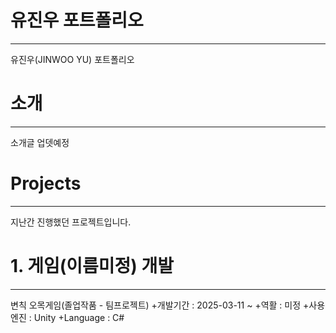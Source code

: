 # 유진우 포트폴리오
---
유진우(JINWOO YU) 포트폴리오
# 소개
---
소개글 업뎃예정

# Projects
---
지난간 진행했던 프로젝트입니다.

# 1. 게임(이름미정) 개발
---
변칙 오목게임(졸업작품 - 팀프로젝트)
+개발기간 : 2025-03-11 ~
+역활 : 미정
+사용엔진 : Unity
+Language : C#
